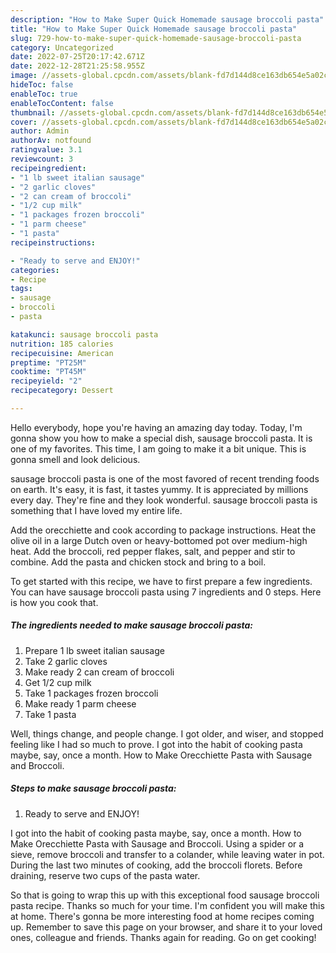 ```yaml
---
description: "How to Make Super Quick Homemade sausage broccoli pasta"
title: "How to Make Super Quick Homemade sausage broccoli pasta"
slug: 729-how-to-make-super-quick-homemade-sausage-broccoli-pasta
category: Uncategorized
date: 2022-07-25T20:17:42.671Z
date: 2022-12-28T21:25:58.955Z
image: //assets-global.cpcdn.com/assets/blank-fd7d144d8ce163db654e5a02c40b08a2775adb7897d16e4062681dc7e1b2800f.png
hideToc: false
enableToc: true
enableTocContent: false
thumbnail: //assets-global.cpcdn.com/assets/blank-fd7d144d8ce163db654e5a02c40b08a2775adb7897d16e4062681dc7e1b2800f.png
cover: //assets-global.cpcdn.com/assets/blank-fd7d144d8ce163db654e5a02c40b08a2775adb7897d16e4062681dc7e1b2800f.png
author: Admin
authorAv: notfound
ratingvalue: 3.1
reviewcount: 3
recipeingredient:
- "1 lb sweet italian sausage"
- "2 garlic cloves"
- "2 can cream of broccoli"
- "1/2 cup milk"
- "1 packages frozen broccoli"
- "1 parm cheese"
- "1 pasta"
recipeinstructions:

- "Ready to serve and ENJOY!"
categories:
- Recipe
tags:
- sausage
- broccoli
- pasta

katakunci: sausage broccoli pasta 
nutrition: 185 calories
recipecuisine: American
preptime: "PT25M"
cooktime: "PT45M"
recipeyield: "2"
recipecategory: Dessert

---
```



Hello everybody, hope you're having an amazing day today. Today, I'm gonna show you how to make a special dish, sausage broccoli pasta. It is one of my favorites. This time, I am going to make it a bit unique. This is gonna smell and look delicious.

sausage broccoli pasta is one of the most favored of recent trending foods on earth. It's easy, it is fast, it tastes yummy. It is appreciated by millions every day. They're fine and they look wonderful. sausage broccoli pasta is something that I have loved my entire life.

Add the orecchiette and cook according to package instructions. Heat the olive oil in a large Dutch oven or heavy-bottomed pot over medium-high heat. Add the broccoli, red pepper flakes, salt, and pepper and stir to combine. Add the pasta and chicken stock and bring to a boil.


To get started with this recipe, we have to first prepare a few ingredients. You can have sausage broccoli pasta using 7 ingredients and 0 steps. Here is how you cook that.

<!--inarticleads1-->

##### The ingredients needed to make sausage broccoli pasta:

1. Prepare 1 lb sweet italian sausage
1. Take 2 garlic cloves
1. Make ready 2 can cream of broccoli
1. Get 1/2 cup milk
1. Take 1 packages frozen broccoli
1. Make ready 1 parm cheese
1. Take 1 pasta


Well, things change, and people change. I got older, and wiser, and stopped feeling like I had so much to prove. I got into the habit of cooking pasta maybe, say, once a month. How to Make Orecchiette Pasta with Sausage and Broccoli. 

<!--inarticleads2-->

##### Steps to make sausage broccoli pasta:


1. Ready to serve and ENJOY!

I got into the habit of cooking pasta maybe, say, once a month. How to Make Orecchiette Pasta with Sausage and Broccoli. Using a spider or a sieve, remove broccoli and transfer to a colander, while leaving water in pot. During the last two minutes of cooking, add the broccoli florets. Before draining, reserve two cups of the pasta water. 

So that is going to wrap this up with this exceptional food sausage broccoli pasta recipe. Thanks so much for your time. I'm confident you will make this at home. There's gonna be more interesting food at home recipes coming up. Remember to save this page on your browser, and share it to your loved ones, colleague and friends. Thanks again for reading. Go on get cooking!
